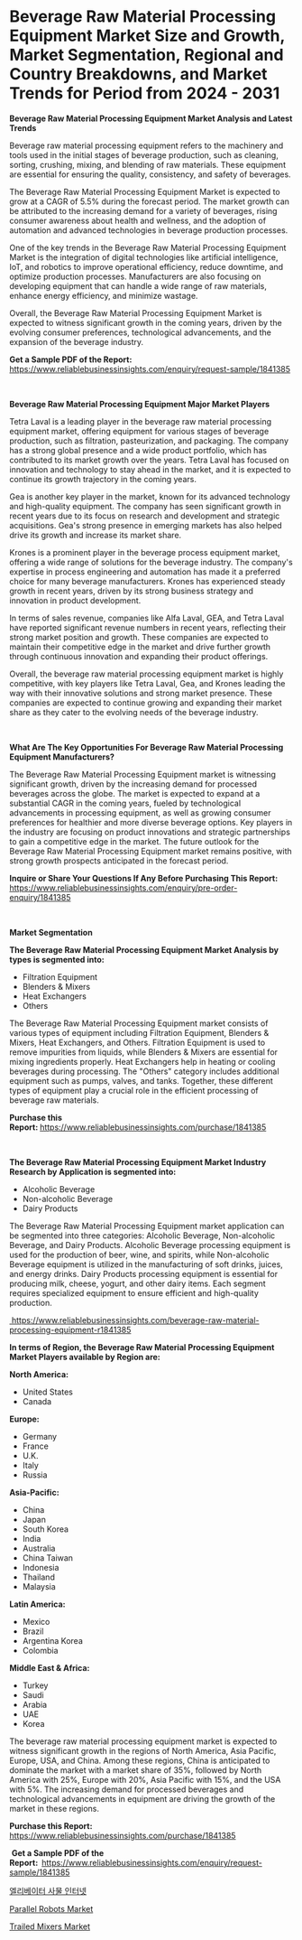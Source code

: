 <p><h1>Beverage Raw Material Processing Equipment Market Size and Growth, Market Segmentation, Regional and Country Breakdowns, and Market Trends for Period from 2024 -  2031</h1></p><p><strong>Beverage Raw Material Processing Equipment Market Analysis and Latest Trends</strong></p>
<p><p>Beverage raw material processing equipment refers to the machinery and tools used in the initial stages of beverage production, such as cleaning, sorting, crushing, mixing, and blending of raw materials. These equipment are essential for ensuring the quality, consistency, and safety of beverages.</p><p>The Beverage Raw Material Processing Equipment Market is expected to grow at a CAGR of 5.5% during the forecast period. The market growth can be attributed to the increasing demand for a variety of beverages, rising consumer awareness about health and wellness, and the adoption of automation and advanced technologies in beverage production processes.</p><p>One of the key trends in the Beverage Raw Material Processing Equipment Market is the integration of digital technologies like artificial intelligence, IoT, and robotics to improve operational efficiency, reduce downtime, and optimize production processes. Manufacturers are also focusing on developing equipment that can handle a wide range of raw materials, enhance energy efficiency, and minimize wastage.</p><p>Overall, the Beverage Raw Material Processing Equipment Market is expected to witness significant growth in the coming years, driven by the evolving consumer preferences, technological advancements, and the expansion of the beverage industry.</p></p>
<p><strong>Get a Sample PDF of the Report:&nbsp;</strong> <a href="https://www.reliablebusinessinsights.com/enquiry/request-sample/1841385">https://www.reliablebusinessinsights.com/enquiry/request-sample/1841385</a></p>
<p>&nbsp;</p>
<p><strong>Beverage Raw Material Processing Equipment Major Market Players</strong></p>
<p><p>Tetra Laval is a leading player in the beverage raw material processing equipment market, offering equipment for various stages of beverage production, such as filtration, pasteurization, and packaging. The company has a strong global presence and a wide product portfolio, which has contributed to its market growth over the years. Tetra Laval has focused on innovation and technology to stay ahead in the market, and it is expected to continue its growth trajectory in the coming years.</p><p>Gea is another key player in the market, known for its advanced technology and high-quality equipment. The company has seen significant growth in recent years due to its focus on research and development and strategic acquisitions. Gea's strong presence in emerging markets has also helped drive its growth and increase its market share.</p><p>Krones is a prominent player in the beverage process equipment market, offering a wide range of solutions for the beverage industry. The company's expertise in process engineering and automation has made it a preferred choice for many beverage manufacturers. Krones has experienced steady growth in recent years, driven by its strong business strategy and innovation in product development.</p><p>In terms of sales revenue, companies like Alfa Laval, GEA, and Tetra Laval have reported significant revenue numbers in recent years, reflecting their strong market position and growth. These companies are expected to maintain their competitive edge in the market and drive further growth through continuous innovation and expanding their product offerings.</p><p>Overall, the beverage raw material processing equipment market is highly competitive, with key players like Tetra Laval, Gea, and Krones leading the way with their innovative solutions and strong market presence. These companies are expected to continue growing and expanding their market share as they cater to the evolving needs of the beverage industry.</p></p>
<p>&nbsp;</p>
<p><strong>What Are The Key Opportunities For Beverage Raw Material Processing Equipment Manufacturers?</strong></p>
<p><p>The Beverage Raw Material Processing Equipment market is witnessing significant growth, driven by the increasing demand for processed beverages across the globe. The market is expected to expand at a substantial CAGR in the coming years, fueled by technological advancements in processing equipment, as well as growing consumer preferences for healthier and more diverse beverage options. Key players in the industry are focusing on product innovations and strategic partnerships to gain a competitive edge in the market. The future outlook for the Beverage Raw Material Processing Equipment market remains positive, with strong growth prospects anticipated in the forecast period.</p></p>
<p><strong>Inquire or Share Your Questions If Any Before Purchasing This Report:</strong> <a href="https://www.reliablebusinessinsights.com/enquiry/pre-order-enquiry/1841385">https://www.reliablebusinessinsights.com/enquiry/pre-order-enquiry/1841385</a></p>
<p>&nbsp;</p>
<p><strong>Market Segmentation</strong></p>
<p><strong>The Beverage Raw Material Processing Equipment Market Analysis by types is segmented into:</strong></p>
<p><ul><li>Filtration Equipment</li><li>Blenders & Mixers</li><li>Heat Exchangers</li><li>Others</li></ul></p>
<p><p>The Beverage Raw Material Processing Equipment market consists of various types of equipment including Filtration Equipment, Blenders & Mixers, Heat Exchangers, and Others. Filtration Equipment is used to remove impurities from liquids, while Blenders & Mixers are essential for mixing ingredients properly. Heat Exchangers help in heating or cooling beverages during processing. The "Others" category includes additional equipment such as pumps, valves, and tanks. Together, these different types of equipment play a crucial role in the efficient processing of beverage raw materials.</p></p>
<p><strong>Purchase this Report:&nbsp;</strong><a href="https://www.reliablebusinessinsights.com/purchase/1841385">https://www.reliablebusinessinsights.com/purchase/1841385</a></p>
<p>&nbsp;</p>
<p><strong>The Beverage Raw Material Processing Equipment Market Industry Research by Application is segmented into:</strong></p>
<p><ul><li>Alcoholic Beverage</li><li>Non-alcoholic Beverage</li><li>Dairy Products</li></ul></p>
<p><p>The Beverage Raw Material Processing Equipment market application can be segmented into three categories: Alcoholic Beverage, Non-alcoholic Beverage, and Dairy Products. Alcoholic Beverage processing equipment is used for the production of beer, wine, and spirits, while Non-alcoholic Beverage equipment is utilized in the manufacturing of soft drinks, juices, and energy drinks. Dairy Products processing equipment is essential for producing milk, cheese, yogurt, and other dairy items. Each segment requires specialized equipment to ensure efficient and high-quality production.</p></p>
<p><a href="https://www.reliablebusinessinsights.com/beverage-raw-material-processing-equipment-r1841385">&nbsp;https://www.reliablebusinessinsights.com/beverage-raw-material-processing-equipment-r1841385</a></p>
<p><strong>In terms of Region, the Beverage Raw Material Processing Equipment Market Players available by Region are:</strong></p>
<p>
    <p> <strong> North America: </strong>
        <ul>
            <li>United States</li>
            <li>Canada</li>
        </ul>
        </p> 
    <p> <strong> Europe: </strong>
        <ul>
            <li>Germany</li>
            <li>France</li>
            <li>U.K.</li>
            <li>Italy</li>
            <li>Russia</li>
        </ul>
        </p> 
    <p> <strong> Asia-Pacific: </strong>
        <ul>
            <li>China</li>
            <li>Japan</li>
            <li>South Korea</li>
            <li>India</li>
            <li>Australia</li>
            <li>China Taiwan</li>
            <li>Indonesia</li>
            <li>Thailand</li>
            <li>Malaysia</li>
        </ul>
        </p> 
    <p> <strong> Latin America: </strong>
        <ul>
            <li>Mexico</li>
            <li>Brazil</li>
            <li>Argentina Korea</li>
            <li>Colombia</li>
        </ul>
        </p> 
    <p> <strong> Middle East & Africa: </strong>
        <ul>
            <li>Turkey</li>
            <li>Saudi</li>
            <li>Arabia</li>
            <li>UAE</li>
            <li>Korea</li>
        </ul>
    </p>
    </p>
<p><p>The beverage raw material processing equipment market is expected to witness significant growth in the regions of North America, Asia Pacific, Europe, USA, and China. Among these regions, China is anticipated to dominate the market with a market share of 35%, followed by North America with 25%, Europe with 20%, Asia Pacific with 15%, and the USA with 5%. The increasing demand for processed beverages and technological advancements in equipment are driving the growth of the market in these regions.</p></p>
<p><strong>Purchase this Report: </strong><a href="https://www.reliablebusinessinsights.com/purchase/1841385">https://www.reliablebusinessinsights.com/purchase/1841385</a></p>
<p>&nbsp;<strong>Get a Sample PDF of the Report:&nbsp;&nbsp;</strong><a href="https://www.reliablebusinessinsights.com/enquiry/request-sample/1841385">https://www.reliablebusinessinsights.com/enquiry/request-sample/1841385</a></p>
<p><strong></strong></p>
<p><p><a href="https://github.com/erwindropdead54/Market-Research-Report-List-1/blob/main/8865473176584.md">엘리베이터 사물 인터넷</a></p><p><a href="https://github.com/AKSHATREPORTPRIME/Market-Research-Report-List-5/blob/main/parallel-robots-market.md">Parallel Robots Market</a></p><p><a href="https://github.com/riwar777/Market-Research-Report-List-1/blob/main/trailed-mixers-market.md">Trailed Mixers Market</a></p></p>
